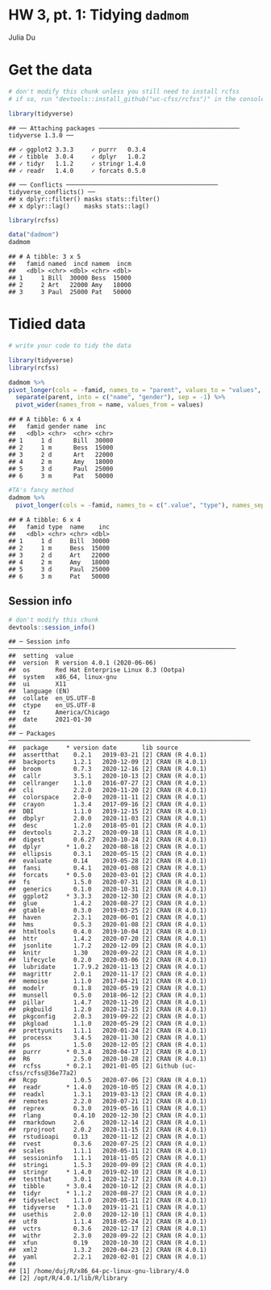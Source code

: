 HW 3, pt. 1: Tidying `dadmom`
================
Julia Du

# Get the data

``` r
# don't modify this chunk unless you still need to install rcfss
# if so, run "devtools::install_github("uc-cfss/rcfss")" in the console first

library(tidyverse)
```

    ## ── Attaching packages ─────────────────────────────────────── tidyverse 1.3.0 ──

    ## ✓ ggplot2 3.3.3     ✓ purrr   0.3.4
    ## ✓ tibble  3.0.4     ✓ dplyr   1.0.2
    ## ✓ tidyr   1.1.2     ✓ stringr 1.4.0
    ## ✓ readr   1.4.0     ✓ forcats 0.5.0

    ## ── Conflicts ────────────────────────────────────────── tidyverse_conflicts() ──
    ## x dplyr::filter() masks stats::filter()
    ## x dplyr::lag()    masks stats::lag()

``` r
library(rcfss)

data("dadmom")
dadmom
```

    ## # A tibble: 3 x 5
    ##   famid named  incd namem  incm
    ##   <dbl> <chr> <dbl> <chr> <dbl>
    ## 1     1 Bill  30000 Bess  15000
    ## 2     2 Art   22000 Amy   18000
    ## 3     3 Paul  25000 Pat   50000

# Tidied data

``` r
# write your code to tidy the data 

library(tidyverse)
library(rcfss)

dadmom %>%
pivot_longer(cols = -famid, names_to = "parent", values_to = "values", values_transform = list(values = as.character)) %>%
  separate(parent, into = c("name", "gender"), sep = -1) %>%
  pivot_wider(names_from = name, values_from = values)
```

    ## # A tibble: 6 x 4
    ##   famid gender name  inc  
    ##   <dbl> <chr>  <chr> <chr>
    ## 1     1 d      Bill  30000
    ## 2     1 m      Bess  15000
    ## 3     2 d      Art   22000
    ## 4     2 m      Amy   18000
    ## 5     3 d      Paul  25000
    ## 6     3 m      Pat   50000

``` r
#TA's fancy method
dadmom %>%
  pivot_longer(cols = -famid, names_to = c(".value", "type"), names_sep = -1)
```

    ## # A tibble: 6 x 4
    ##   famid type  name    inc
    ##   <dbl> <chr> <chr> <dbl>
    ## 1     1 d     Bill  30000
    ## 2     1 m     Bess  15000
    ## 3     2 d     Art   22000
    ## 4     2 m     Amy   18000
    ## 5     3 d     Paul  25000
    ## 6     3 m     Pat   50000

## Session info

``` r
# don't modify this chunk
devtools::session_info()
```

    ## ─ Session info ───────────────────────────────────────────────────────────────
    ##  setting  value                               
    ##  version  R version 4.0.1 (2020-06-06)        
    ##  os       Red Hat Enterprise Linux 8.3 (Ootpa)
    ##  system   x86_64, linux-gnu                   
    ##  ui       X11                                 
    ##  language (EN)                                
    ##  collate  en_US.UTF-8                         
    ##  ctype    en_US.UTF-8                         
    ##  tz       America/Chicago                     
    ##  date     2021-01-30                          
    ## 
    ## ─ Packages ───────────────────────────────────────────────────────────────────
    ##  package     * version date       lib source                        
    ##  assertthat    0.2.1   2019-03-21 [2] CRAN (R 4.0.1)                
    ##  backports     1.2.1   2020-12-09 [2] CRAN (R 4.0.1)                
    ##  broom         0.7.3   2020-12-16 [2] CRAN (R 4.0.1)                
    ##  callr         3.5.1   2020-10-13 [2] CRAN (R 4.0.1)                
    ##  cellranger    1.1.0   2016-07-27 [2] CRAN (R 4.0.1)                
    ##  cli           2.2.0   2020-11-20 [2] CRAN (R 4.0.1)                
    ##  colorspace    2.0-0   2020-11-11 [2] CRAN (R 4.0.1)                
    ##  crayon        1.3.4   2017-09-16 [2] CRAN (R 4.0.1)                
    ##  DBI           1.1.0   2019-12-15 [2] CRAN (R 4.0.1)                
    ##  dbplyr        2.0.0   2020-11-03 [2] CRAN (R 4.0.1)                
    ##  desc          1.2.0   2018-05-01 [2] CRAN (R 4.0.1)                
    ##  devtools      2.3.2   2020-09-18 [1] CRAN (R 4.0.1)                
    ##  digest        0.6.27  2020-10-24 [2] CRAN (R 4.0.1)                
    ##  dplyr       * 1.0.2   2020-08-18 [2] CRAN (R 4.0.1)                
    ##  ellipsis      0.3.1   2020-05-15 [2] CRAN (R 4.0.1)                
    ##  evaluate      0.14    2019-05-28 [2] CRAN (R 4.0.1)                
    ##  fansi         0.4.1   2020-01-08 [2] CRAN (R 4.0.1)                
    ##  forcats     * 0.5.0   2020-03-01 [2] CRAN (R 4.0.1)                
    ##  fs            1.5.0   2020-07-31 [2] CRAN (R 4.0.1)                
    ##  generics      0.1.0   2020-10-31 [2] CRAN (R 4.0.1)                
    ##  ggplot2     * 3.3.3   2020-12-30 [2] CRAN (R 4.0.1)                
    ##  glue          1.4.2   2020-08-27 [2] CRAN (R 4.0.1)                
    ##  gtable        0.3.0   2019-03-25 [2] CRAN (R 4.0.1)                
    ##  haven         2.3.1   2020-06-01 [2] CRAN (R 4.0.1)                
    ##  hms           0.5.3   2020-01-08 [2] CRAN (R 4.0.1)                
    ##  htmltools     0.4.0   2019-10-04 [2] CRAN (R 4.0.1)                
    ##  httr          1.4.2   2020-07-20 [2] CRAN (R 4.0.1)                
    ##  jsonlite      1.7.2   2020-12-09 [2] CRAN (R 4.0.1)                
    ##  knitr         1.30    2020-09-22 [2] CRAN (R 4.0.1)                
    ##  lifecycle     0.2.0   2020-03-06 [2] CRAN (R 4.0.1)                
    ##  lubridate     1.7.9.2 2020-11-13 [2] CRAN (R 4.0.1)                
    ##  magrittr      2.0.1   2020-11-17 [2] CRAN (R 4.0.1)                
    ##  memoise       1.1.0   2017-04-21 [2] CRAN (R 4.0.1)                
    ##  modelr        0.1.8   2020-05-19 [2] CRAN (R 4.0.1)                
    ##  munsell       0.5.0   2018-06-12 [2] CRAN (R 4.0.1)                
    ##  pillar        1.4.7   2020-11-20 [2] CRAN (R 4.0.1)                
    ##  pkgbuild      1.2.0   2020-12-15 [2] CRAN (R 4.0.1)                
    ##  pkgconfig     2.0.3   2019-09-22 [2] CRAN (R 4.0.1)                
    ##  pkgload       1.1.0   2020-05-29 [2] CRAN (R 4.0.1)                
    ##  prettyunits   1.1.1   2020-01-24 [2] CRAN (R 4.0.1)                
    ##  processx      3.4.5   2020-11-30 [2] CRAN (R 4.0.1)                
    ##  ps            1.5.0   2020-12-05 [2] CRAN (R 4.0.1)                
    ##  purrr       * 0.3.4   2020-04-17 [2] CRAN (R 4.0.1)                
    ##  R6            2.5.0   2020-10-28 [2] CRAN (R 4.0.1)                
    ##  rcfss       * 0.2.1   2021-01-05 [2] Github (uc-cfss/rcfss@36e77a2)
    ##  Rcpp          1.0.5   2020-07-06 [2] CRAN (R 4.0.1)                
    ##  readr       * 1.4.0   2020-10-05 [2] CRAN (R 4.0.1)                
    ##  readxl        1.3.1   2019-03-13 [2] CRAN (R 4.0.1)                
    ##  remotes       2.2.0   2020-07-21 [2] CRAN (R 4.0.1)                
    ##  reprex        0.3.0   2019-05-16 [1] CRAN (R 4.0.1)                
    ##  rlang         0.4.10  2020-12-30 [2] CRAN (R 4.0.1)                
    ##  rmarkdown     2.6     2020-12-14 [2] CRAN (R 4.0.1)                
    ##  rprojroot     2.0.2   2020-11-15 [2] CRAN (R 4.0.1)                
    ##  rstudioapi    0.13    2020-11-12 [2] CRAN (R 4.0.1)                
    ##  rvest         0.3.6   2020-07-25 [2] CRAN (R 4.0.1)                
    ##  scales        1.1.1   2020-05-11 [2] CRAN (R 4.0.1)                
    ##  sessioninfo   1.1.1   2018-11-05 [2] CRAN (R 4.0.1)                
    ##  stringi       1.5.3   2020-09-09 [2] CRAN (R 4.0.1)                
    ##  stringr     * 1.4.0   2019-02-10 [2] CRAN (R 4.0.1)                
    ##  testthat      3.0.1   2020-12-17 [2] CRAN (R 4.0.1)                
    ##  tibble      * 3.0.4   2020-10-12 [2] CRAN (R 4.0.1)                
    ##  tidyr       * 1.1.2   2020-08-27 [2] CRAN (R 4.0.1)                
    ##  tidyselect    1.1.0   2020-05-11 [2] CRAN (R 4.0.1)                
    ##  tidyverse   * 1.3.0   2019-11-21 [1] CRAN (R 4.0.1)                
    ##  usethis       2.0.0   2020-12-10 [1] CRAN (R 4.0.1)                
    ##  utf8          1.1.4   2018-05-24 [2] CRAN (R 4.0.1)                
    ##  vctrs         0.3.6   2020-12-17 [2] CRAN (R 4.0.1)                
    ##  withr         2.3.0   2020-09-22 [2] CRAN (R 4.0.1)                
    ##  xfun          0.19    2020-10-30 [2] CRAN (R 4.0.1)                
    ##  xml2          1.3.2   2020-04-23 [2] CRAN (R 4.0.1)                
    ##  yaml          2.2.1   2020-02-01 [2] CRAN (R 4.0.1)                
    ## 
    ## [1] /home/duj/R/x86_64-pc-linux-gnu-library/4.0
    ## [2] /opt/R/4.0.1/lib/R/library
